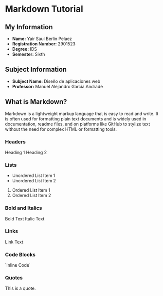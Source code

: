 # Markdown Tutorial

## My Information
- **Name:** Yair Saul Berlin Pelaez
- **Registration Number:** 2901523
- **Degree:** IDS
- **Semester:** Sixth

## Subject Information
- **Subject Name:** Diseño de aplicaciones web
- **Professor:** Manuel Alejandro Garcia Andrade

## What is Markdown?
Markdown is a lightweight markup language that is easy to read and write. It is often used for formatting plain text documents and is widely used in documentation, readme files, and on platforms like GitHub to stylize text without the need for complex HTML or formatting tools.
### Headers
Heading 1
Heading 2

### Lists
* Unordered List Item 1
* Unordered List Item 2
1. Ordered List Item 1
2. Ordered List Item 2

### Bold and Italics
Bold Text
Italic Text

### Links
Link Text

### Code Blocks
´Inline Code´

### Quotes
This is a quote.
